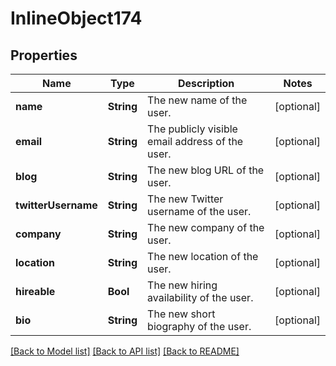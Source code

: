 # InlineObject174

## Properties
Name | Type | Description | Notes
------------ | ------------- | ------------- | -------------
**name** | **String** | The new name of the user. | [optional] 
**email** | **String** | The publicly visible email address of the user. | [optional] 
**blog** | **String** | The new blog URL of the user. | [optional] 
**twitterUsername** | **String** | The new Twitter username of the user. | [optional] 
**company** | **String** | The new company of the user. | [optional] 
**location** | **String** | The new location of the user. | [optional] 
**hireable** | **Bool** | The new hiring availability of the user. | [optional] 
**bio** | **String** | The new short biography of the user. | [optional] 

[[Back to Model list]](../README.md#documentation-for-models) [[Back to API list]](../README.md#documentation-for-api-endpoints) [[Back to README]](../README.md)


